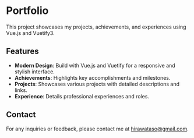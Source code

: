 # Portfolio
This project showcases my projects, achievements, and experiences using Vue.js and Vuetify3.

## Features
- **Modern Design**: Build with Vue.js and Vuetify for a responsive and stylish interface.
- **Achievements**: Highlights key accomplishments and milestones.
- **Projects**: Showcases various projects with detailed descriptions and links.
- **Experience**: Details professional experiences and roles.

## Contact
For any inquiries or feedback, please contact me at hirawataso@gmail.com.
